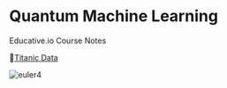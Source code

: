 # Quantum Machine Learning 

Educative.io Course Notes

🔗[Titanic Data](https://www.kaggle.com/datasets/eigenscribe/titanic-passengers?select=test.csv)

![euler4](https://github.com/user-attachments/assets/3b404572-1c66-46de-a08e-c825c04fd28b)
